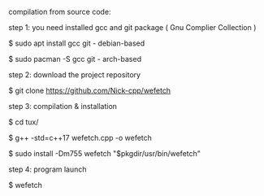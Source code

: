compilation from source code:

step 1:
you need installed gcc and git package ( Gnu Complier Collection )

$ sudo apt install gcc git - debian-based

$ sudo pacman -S gcc git - arch-based

step 2:
download the project repository

$ git clone https://github.com/Nick-cpp/wefetch

step 3:
compilation & installation


$ cd tux/

$ g++ -std=c++17 wefetch.cpp -o wefetch

$ sudo install -Dm755 wefetch "$pkgdir/usr/bin/wefetch"

step 4:
program launch

$ wefetch
